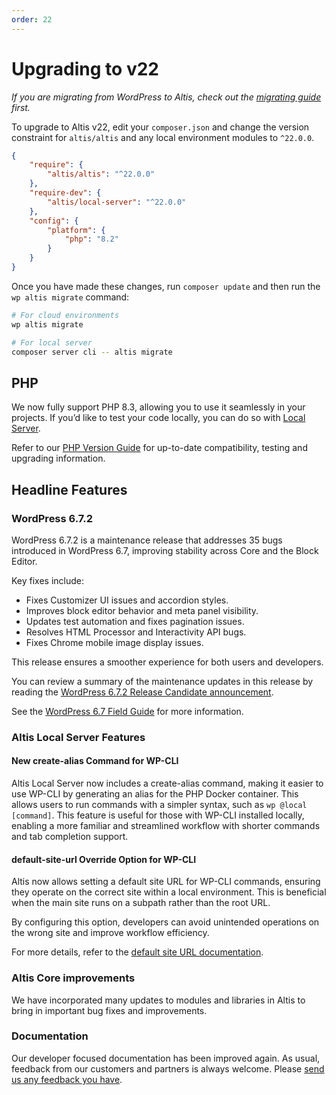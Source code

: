 ```yaml
---
order: 22
---
```


# Upgrading to v22

*If you are migrating from WordPress to Altis, check out the [migrating guide](../migrating/) first.*

To upgrade to Altis v22, edit your `composer.json` and change the version constraint for `altis/altis` and any local environment
modules to `^22.0.0`.

```json
{
	"require": {
		"altis/altis": "^22.0.0"
	},
	"require-dev": {
		"altis/local-server": "^22.0.0"
	},
	"config": {
		"platform": {
			"php": "8.2"
		}
	}
}
```

Once you have made these changes, run `composer update` and then run the `wp altis migrate` command:

```sh
# For cloud environments
wp altis migrate

# For local server
composer server cli -- altis migrate
```

## PHP

We now fully support PHP 8.3, allowing you to use it seamlessly in your projects. If you’d like to test your code locally, you can do so with [Local Server](docs://local-server/).

Refer to our [PHP Version Guide](docs://guides/updating-php/) for up-to-date compatibility, testing and upgrading information.

## Headline Features

### WordPress 6.7.2

WordPress 6.7.2 is a maintenance release that addresses 35 bugs introduced in WordPress 6.7, improving stability across Core and the Block Editor.

Key fixes include:
- Fixes Customizer UI issues and accordion styles.
- Improves block editor behavior and meta panel visibility.
- Updates test automation and fixes pagination issues.
- Resolves HTML Processor and Interactivity API bugs.
- Fixes Chrome mobile image display issues.

This release ensures a smoother experience for both users and developers.

You can review a summary of the maintenance updates in this release by reading the [WordPress 6.7.2 Release Candidate announcement](https://make.wordpress.org/core/2025/02/07/wordpress-6-7-2-rc2-is-now-available/).

See the [WordPress 6.7 Field Guide](https://make.wordpress.org/core/2024/10/23/wordpress-6-7-field-guide/) for more information.

### Altis Local Server Features

#### New create-alias Command for WP-CLI

Altis Local Server now includes a create-alias command, making it easier to use WP-CLI by generating an alias for the PHP Docker container. This allows users to run commands with a simpler syntax, such as `wp @local [command]`. This feature is useful for those with WP-CLI installed locally, enabling a more familiar and streamlined workflow with shorter commands and tab completion support.

#### **default-site-url** Override Option for WP-CLI

Altis now allows setting a default site URL for WP-CLI commands, ensuring they operate on the correct site within a local environment. This is beneficial when the main site runs on a subpath rather than the root URL.

By configuring this option, developers can avoid unintended operations on the wrong site and improve workflow efficiency.

For more details, refer to the [default site URL documentation](docs://local-server/cli/#default-site-url).

### Altis Core improvements

We have incorporated many updates to modules and libraries in Altis to bring in important bug fixes and improvements.

### Documentation

Our developer focused documentation has been improved again. As usual, feedback from our customers and partners is always welcome.
Please [send us any feedback you have](support://new).
